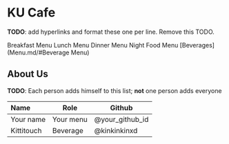 # KU Cafe

**TODO**: add hyperlinks and format these one per line. Remove this TODO.

Breakfast Menu
Lunch Menu
Dinner Menu
Night Food Menu
[Beverages](Menu.md/#Beverage Menu)

## About Us

**TODO**: Each person adds himself to this list; **not** one person adds everyone

| Name       | Role      | Github          |
| :--------- | --------- | --------------- |
| Your name  | Your menu | @your_github_id |
| Kittitouch | Beverage  | @kinkinkinxd    |
